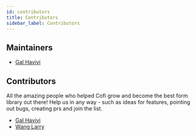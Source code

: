 ```yaml
---
id: contributors
title: Contributors
sidebar_label: Contributors
---
```


## Maintainers

* [Gal Havivi](https://github.com/galhavivi)

## Contributors

All the amazing people who helped Cofi grow and become the best form library out there!
Help us in any way - such as ideas for features, pointing out bugs, creating prs and join the list.

* [Gal Havivi](https://github.com/galhavivi)
* [Wang Larry](https://github.com/WangLarry)